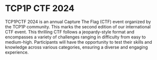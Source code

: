 # TCP1P CTF 2024
TCP1PCTF 2024 is an annual Capture The Flag (CTF) event organized by the TCP1P community. This marks the second edition of our international CTF event. This thrilling CTF follows a jeopardy-style format and encompasses a variety of challenges ranging in difficulty from easy to medium-high. Participants will have the opportunity to test their skills and knowledge across various categories, ensuring a diverse and engaging experience.

